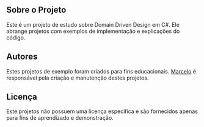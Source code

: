 ## Sobre o Projeto

Este é um projeto de estudo sobre Domain Driven Design em C#. Ele abrange projetos com exemplos de implementação e explicações do código. 

## Autores

Estes projetos de exemplo foram criados para fins educacionais. [Marcelo](https://github.com/Mmarcelinho) é responsável pela criação e manutenção destes projetos.

## Licença

Este projetos não possuem uma licença específica e são fornecidos apenas para fins de aprendizado e demonstração.
